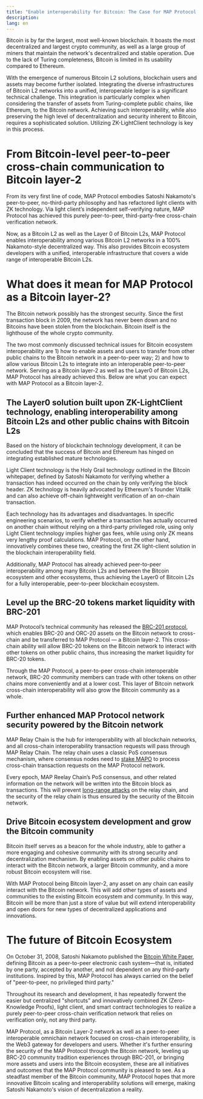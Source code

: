 ```yaml
---
title: "Enable interoperability for Bitcoin: The Case for MAP Protocol as Bitcoin Layer-2"
description: 
lang: en
---
```




Bitcoin is by far the largest, most well-known blockchain. It boasts the most decentralized and largest crypto community, as well as a large group of miners that maintain the network's decentralized and stable operation. Due to the lack of Turing completeness, Bitcoin is limited in its usability compared to Ethereum.

With the emergence of numerous Bitcoin L2 solutions, blockchain users and assets may become further isolated. Integrating the diverse infrastructures of Bitcoin L2 networks into a unified, interoperable ledger is a significant technical challenge. This integration is particularly complex when considering the transfer of assets from Turing-complete public chains, like Ethereum, to the Bitcoin network. Achieving such interoperability, while also preserving the high level of decentralization and security inherent to Bitcoin, requires a sophisticated solution. Utilizing ZK-LightClient technology is key in this process.

# From Bitcoin-level peer-to-peer cross-chain communication to Bitcoin layer-2

From its very first line of code, MAP Protocol embodies Satoshi Nakamoto's peer-to-peer, no-third-party philosophy and has refactored light clients with ZK technology. Via light client’s independent self-verifying nature, MAP Protocol has achieved this purely peer-to-peer, third-party-free cross-chain verification network.

Now, as a Bitcoin L2 as well as the Layer 0 of Bitcoin L2s, MAP Protocol enables interoperability among various Bitcoin L2 networks in a 100% Nakamoto-style decentralized way. This also provides Bitcoin ecosystem developers with a unified, interoperable infrastructure that covers a wide range of interoperable Bitcoin L2s.

# What does it mean for MAP Protocol as a Bitcoin layer-2?

The Bitcoin network possibly has the strongest security. Since the first transaction block in 2009, the network has never been down and no Bitcoins have been stolen from the blockchain. Bitcoin itself is the lighthouse of the whole crypto community.

The two most commonly discussed technical issues for Bitcoin ecosystem interoperability are 1) how to enable assets and users to transfer from other public chains to the Bitcoin network in a peer-to-peer way; 2) and how to allow various Bitcoin L2s to integrate into an interoperable peer-to-peer network. Serving as a Bitcoin layer-2 as well as the Layer0 of Bitcoin L2s, MAP Protocol has already achieved this. Below are what you can expect with MAP Protocol as a Bitcoin layer-2.


## The Layer0 solution built upon ZK-LightClient technology, enabling interoperability among Bitcoin L2s and other public chains with Bitcoin L2s

Based on the history of blockchain technology development, it can be concluded that the success of Bitcoin and Ethereum has hinged on integrating established mature technologies.

Light Client technology is the Holy Grail technology outlined in the Bitcoin whitepaper, defined by Satoshi Nakamoto for verifying whether a transaction has indeed occurred on the chain by only verifying the block header. ZK technology is heavily advocated by Ethereum's founder Vitalik and can also achieve off-chain lightweight verification of an on-chain transaction.

Each technology has its advantages and disadvantages. In specific engineering scenarios, to verify whether a transaction has actually occurred on another chain without relying on a third-party privileged role, using only Light Client technology implies higher gas fees, while using only ZK means very lengthy proof calculations. MAP Protocol, on the other hand,  innovatively combines these two, creating the first ZK light-client solution in the blockchain interoperability field. 

Additionally, MAP Protocol has already achieved peer-to-peer interoperability among many Bitcoin L2s and between the Bitcoin ecosystem and other ecosystems, thus achieving the Layer0 of Bitcoin L2s  for a fully interoperable, peer-to-peer blockchain ecosystem.

## Level up the BRC-20 tokens market liquidity with BRC-201

MAP Protocol’s technical community has released the [BRC-201 protocol](/article?id=from-BRC-20-to-EVMs), which enables BRC-20 and ORC-20 assets on the Bitcoin network to cross-chain and be transferred to MAP Protocol — a Bitcoin layer-2. This cross-chain ability will allow BRC-20 tokens on the Bitcoin network to interact with other tokens on other public chains, thus increasing the market liquidity for BRC-20 tokens.

Through the MAP Protocol, a peer-to-peer cross-chain interoperable network, BRC-20 community members can trade with other tokens on other chains more conveniently and at a lower cost. This layer of Bitcoin network cross-chain interoperability will also grow the Bitcoin community as a whole.

## Further enhanced MAP Protocol network security powered by the Bitcoin network

MAP Relay Chain is the hub for interoperability with all blockchain networks, and all cross-chain interoperability transaction requests will pass through MAP Relay Chain. The relay chain uses a classic PoS consensus mechanism, where consensus nodes need to [stake MAPO](/stake-mapo) to process cross-chain transaction requests on the MAP Protocol network.

Every epoch, MAP Reelay Chain’s PoS consensus, and other related information on the network will be written into the Bitcoin block as transactions. This will prevent [long-range attacks](/article?id=understanding-Long-Range-attacks) on the relay chain, and the security of the relay chain is thus ensured by the security of the Bitcoin network.

## Drive Bitcoin ecosystem development and grow the Bitcoin community

Bitcoin itself serves as a beacon for the whole industry, able to gather a more engaging and cohesive community with its strong security and decentralization mechanism. By enabling assets on other public chains to interact with the Bitcoin network, a larger Bitcoin community, and a more robust Bitcoin ecosystem will rise.

With MAP Protocol being Bitcoin layer-2,  any asset on any chain can easily interact with the Bitcoin network. This will add other types of assets and communities to the existing Bitcoin ecosystem and community. In this way, Bitcoin will be more than just a store of value but will extend interoperability and open doors for new types of decentralized applications and innovations.


# The future of Bitcoin Ecosystem

On October 31, 2008, Satoshi Nakamoto published the [Bitcoin White Paper](https://bitcoin.org/bitcoin.pdf), defining Bitcoin as a peer-to-peer electronic cash system—that is, initiated by one party, accepted by another, and not dependent on any third-party institutions. Inspired by this, MAP Protocol has always carried on the belief of "peer-to-peer, no privileged third party." 

Throughout its research and development, it has repeatedly forwent the easier but centralized "shortcuts" and innovatively combined ZK (Zero-Knowledge Proofs), light client, and smart contract technologies to realize a purely peer-to-peer cross-chain verification network that relies on verification only, not any third party. 

MAP Protocol, as a Bitcoin Layer-2 network as well as a peer-to-peer interoperable omnichain network focused on cross-chain interoperability, is the Web3 gateway for developers and users. Whether it's further ensuring the security of the MAP Protocol through the Bitcoin network, leveling up BRC-20 community tradition experiences through BRC-201, or bringing more assets and users into the Bitcoin ecosystem, these are all initiatives and outcomes that the MAP Protocol community is pleased to see. As a steadfast member of the Bitcoin community, MAP Protocol hopes that more innovative Bitcoin scaling and interoperability solutions will emerge, making Satoshi Nakamoto's vision of decentralization a reality.

